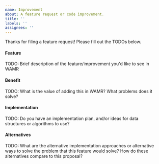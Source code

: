 ```yaml
---
name: Improvement
about: A feature request or code improvement.
title: ''
labels: ''
assignees: ''
---
```


Thanks for filing a feature request! Please fill out the TODOs below.

#### Feature

TODO: Brief description of the feature/improvement you'd like to see in WAMR

#### Benefit

TODO: What is the value of adding this in WAMR? What problems does it solve?

#### Implementation

TODO: Do you have an implementation plan, and/or ideas for data structures or
algorithms to use?

#### Alternatives

TODO: What are the alternative implementation approaches or alternative ways to
solve the problem that this feature would solve? How do these alternatives
compare to this proposal?
